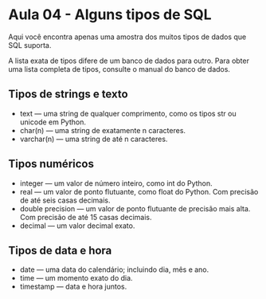 # Aula 04 - Alguns tipos de SQL

Aqui você encontra apenas uma amostra dos muitos tipos de dados que SQL suporta.

A lista exata de tipos difere de um banco de dados para outro. Para obter uma lista completa de tipos, consulte o manual do banco de dados.

## Tipos de strings e texto
- text — uma string de qualquer comprimento, como os tipos str ou unicode em Python.
- char(n) — uma string de exatamente n caracteres.
- varchar(n) — uma string de até n caracteres.

## Tipos numéricos
- integer — um valor de número inteiro, como int do Python.
- real — um valor de ponto flutuante, como float do Python. Com precisão de até seis casas decimais.
- double precision — um valor de ponto flutuante de precisão mais alta. Com precisão de até 15 casas decimais.
- decimal — um valor decimal exato.

## Tipos de data e hora
- date — uma data do calendário; incluindo dia, mês e ano.
- time — um momento exato do dia.
- timestamp — data e hora juntos.